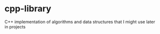 # cpp-library
C++ implementation of algorithms and data structures that I might use later in projects
